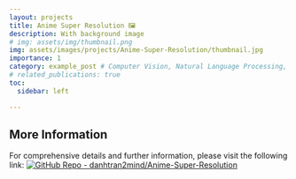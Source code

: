 ```yaml
---
layout: projects
title: Anime Super Resolution 🖼️
description: With background image
# img: assets/img/thumbnail.png
img: assets/images/projects/Anime-Super-Resolution/thumbnail.jpg
importance: 1
category: example_post # Computer Vision, Natural Language Processing, Audio, Reinforcement Learning, Tabular
# related_publications: true
toc:
  sidebar: left

---
```

<!-- Load Data from GitHUb Repository -->

<!-- Include marked.js for Markdown parsing -->
<script src="https://cdn.jsdelivr.net/npm/marked/marked.min.js"></script>

<!-- Container for README content -->
<div id="readme-content"></div>

<script>
// Define repository (hardcoded for this example; in a Jekyll template, use '{{ page.github_repo }}')
const github_repo = 'danhtran2mind/Anime-Super-Resolution';

// Construct URLs dynamically using github_repo
const baseUrl = `https://github.com/${github_repo}/blob/main/`;
const imgUrl = `https://raw.githubusercontent.com/${github_repo}/main/`;
const repoUrl = `https://raw.githubusercontent.com/${github_repo}/`;

// Continue with the rest of the script (e.g., branch setup, replaceRelativePaths function, fetchReadme, etc.)
const branch = 'main'; // Try 'main' first, fallback to 'master'

let readmeUrl = `${repoUrl}${branch}/README.md`;

// Function to replace relative paths with absolute paths
function replaceRelativePaths(content, baseUrl, imgUrl) {
  const normalizedBaseUrl = baseUrl.endsWith('/') ? baseUrl : `${baseUrl}/`;
  const normalizedImgUrl = imgUrl.endsWith('/') ? imgUrl : `${imgUrl}/`;
  let updatedContent = content
    // Replace relative Markdown links (e.g., [text](path))
    .replace(/\[([^\]]*)\]\((?!http)([^)]+)\)/g, (match, text, path) => {
      const cleanPath = path.replace(/^\.\//, '').replace(/^\//, '');
      return `[${text}](${normalizedBaseUrl}${cleanPath})`;
    })
    // Replace relative image paths in Markdown syntax (e.g., ![alt](path))
    .replace(/!\[(.*?)\]\((?!http)(.*?)\)/g, (match, alt, path) => {
      const cleanPath = path.replace(/^\.\//, '').replace(/^\//, '');
      return `![${alt}](${normalizedImgUrl}${cleanPath})`;
    })
    // Replace relative paths in HTML <img> tags (e.g., <img src="path">)
    .replace(/<img src="(?!http)([^"]+)"/g, (match, path) => {
      const cleanPath = path.replace(/^\.\//, '').replace(/^\//, '');
      return `<img src="${normalizedImgUrl}${cleanPath}"`;
    })
    // Replace relative paths in HTML <a> tags (e.g., <a href="path">)
    .replace(/<a href="(?!http)([^"]+)"/g, (match, path) => {
      const cleanPath = path.replace(/^\.\//, '').replace(/^\//, '');
      return `<a href="${normalizedBaseUrl}${cleanPath}"`;
    });
  return updatedContent;
}

// Function to fetch README with fallback to 'master' branch
function fetchReadme() {
  fetch(readmeUrl)
    .then(response => {
      console.log('Fetching README from:', readmeUrl);
      if (!response.ok) {
        if (response.status === 404 && branch === 'main') {
          console.warn(`README not found on 'main' branch, trying 'master' branch...`);
          readmeUrl = `${repoUrl}master/README.md`;
          return fetch(readmeUrl);
        }
        throw new Error(`Fetch failed with status ${response.status} (${response.statusText})`);
      }
      return response.text();
    })
    .then(data => {
      if (!data) throw new Error('Empty README content');
      const absoluteData = replaceRelativePaths(data, baseUrl, imgUrl);
      const markdownHtml = marked.parse(absoluteData);
      const readmeContentDiv = document.getElementById('readme-content');
      readmeContentDiv.innerHTML = markdownHtml;
      // Add style to all img tags in readme-content
      const images = readmeContentDiv.getElementsByTagName('img');
      for (let img of images) {
        img.setAttribute('style', 'max-width: 40rem !important; height: auto !important;');
      }
    })
    .catch(error => {
      console.error('Error fetching README:', error);
      document.getElementById('readme-content').innerHTML = `
        <p>Error loading README content: ${error.message}</p>
        <p>Please verify the repository and branch name at <a href="https://github.com/danhtran2mind/Anime-Super-Resolution">GitHub</a>.</p>
        <p>Check if README.md exists in the 'main' or 'master' branch.</p>
      `;
    });
}

// Execute fetch
fetchReadme();
</script>

## More Information

For comprehensive details and further information, please visit the following link: [![GitHub Repo - danhtran2mind/Anime-Super-Resolution](https://img.shields.io/badge/GitHub_Repo-danhtran2mind%2FAnime--Super--Resolution-blue?logo=github)](https://github.com/danhtran2mind/Anime-Super-Resolution/blob/main/README.md)